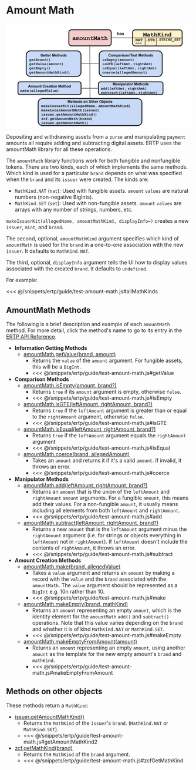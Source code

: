# Amount Math

![AmountMath methods](./assets/amount-math.svg) 

Depositing and withdrawing assets from a
`purse` and manipulating `payment` amounts 
all require adding and subtracting digital assets.
ERTP uses the amountMath library for all these operations. 

The `amountMath` library functions work for both fungible and nonfungible tokens. 
There are two kinds, each of which implements the same methods. Which kind is used 
for a particular `brand` depends on what was specified when the `brand` and 
its `issuer` were created. The kinds are: 

- `MathKind.NAT` (`nat`): Used with fungible assets. `amount` `values` are natural numbers (non-negative BigInts).
- `MathKind.SET` (`set`): Used with non-fungible assets. `amount` `values` are arrays with any number of strings, numbers, etc.

`makeIssuerKit(allegedName, amountMathKind, displayInfo=)` creates a new `issuer`,
`mint`, and `brand`. 

The second, optional, `amountMathKind` argument specifies which kind
of `amountMath` is used for the `brand` in a one-to-one
association with the new `issuer`. It defaults to `MathKind.NAT`. 

The third, optional, `displayInfo` argument tells the UI how to display 
values associated with the created `brand`. It defaults to `undefined`.

For example: 

<<< @/snippets/ertp/guide/test-amount-math.js#allMathKinds

## AmountMath Methods
The following is a brief description and example of each `amountMath` method. For
more detail, click the method's name to go to its entry in the [ERTP
API Reference](../api/).

- **Information Getting Methods**
  - [amountMath.getValue(brand, amount)](../api/amount-math.md#amountmath-getvalue-brand-amount)
    - Returns the `value` of the `amount` argument. For fungible assets, this will be a `BigInt`.
    - <<< @/snippets/ertp/guide/test-amount-math.js#getValue
- **Comparison Methods**
  - [amountMath.isEmpty(amount, brand?)](../api/amount-math.md#amountmath-isempty-amount-brand)
    - Returns `true` if its `amount` argument is empty, otherwise `false`.
    - <<< @/snippets/ertp/guide/test-amount-math.js#isEmpty
  - [amountMath.isGTE(leftAmount, rightAmount, brand?)](../api/amount-math.md#amountmath-isgte-leftamount-rightamount-brand)
    - Returns `true` if the `leftAmount` argument is greater than or equal
       to the `rightAmount` argument, otherwise `false`.
    - <<< @/snippets/ertp/guide/test-amount-math.js#isGTE
  - [amountMath.isEqual(leftAmount, rightAmount, brand?)](../api/amount-math.md#amountmath-isequal-leftamount-rightamount-brand)
    - Returns `true` if the `leftAmount` argument equals the
	`rightAmount` argument
    - <<< @/snippets/ertp/guide/test-amount-math.js#isEqual
  - [amountMath.coerce(brand, allegedAmount)](../api/amount-math.md#amountmath-coerce-brand-allegedamount)
    - Takes an `amount` and returns it if it's a valid `amount`.
      If invalid, it throws an error.
    - <<< @/snippets/ertp/guide/test-amount-math.js#coerce
- **Manipulator Methods**
  - [amountMath.add(leftAmount, rightAmount, brand?)](../api/amount-math.md#amountmath-add-leftamount-rightamount-brand)
    - Returns an `amount` that is the union of the `leftAmount` and `rightAmount`
       `amount` arguments. For a fungible `amount`, this means add their
       values.  For a non-fungible `amount`, it usually means
       including all elements from both `leftAmount` and `rightAmount`.
    - <<< @/snippets/ertp/guide/test-amount-math.js#add
  - [amountMath.subtract(leftAmount, rightAmount, brand?)](../api/amount-math.md#amountmath-subtract-leftamount-rightamount-brand)
    - Returns a new `amount` that is the `leftAmount` argument minus
      the `rightAmount` argument  (i.e. for strings or objects
      everything in `leftAmount` not in `rightAmount`). If `leftAmount`
      doesn't include the contents of `rightAmount`, it throws an error. 
    - <<< @/snippets/ertp/guide/test-amount-math.js#subtract
- **Amount Creation Methods**
  - [amountMath.make(brand, allegedValue)](../api/amount-math.md#amountmath-make-brand-allegedvalue)	
    - Takes a `value` argument and returns an `amount` by making a record
      with the `value` and the `brand` associated with the `amountMath`. The `value`
      argument should be represented as a `BigInt` e.g. 10n rather than 10.
    - <<< @/snippets/ertp/guide/test-amount-math.js#make
  - [amountMath.makeEmpty(brand, mathKind)](/ertp/api/amount-math.md#amountmath-makeempty-brand-amountmathkind)
    - Returns an `amount` representing an empty `amount`, which is the identity
      element for the `amountMath` `add()` and `subtract()`
      operations. Note that this value varies depending on the
      `brand` and whether it is of kind `MathKind.NAT` or `MathKind.SET`.
    - <<< @/snippets/ertp/guide/test-amount-math.js#makeEmpty
  - [amountMath.makeEmptyFromAmount(amount)](/ertp/api/amount-math.md#amountmath-makeemptyfromamount-amount)
    - Returns an `amount` representing an empty `amount`, using another `amount`
      as the template for the new empty amount's `brand` and `mathKind`.
    - <<< @/snippets/ertp/guide/test-amount-math.js#makeEmptyFromAmount
 
## Methods on other objects

These methods return a `MathKind`: 
- [issuer.getAmountMathKind()](../api/issuer.md#issuer-getamountmathkind)
  - Returns the `MathKind` of the `issuer`'s `brand`. (`MathKind.NAT` or `MathKind.SET`).
  - <<< @/snippets/ertp/guide/test-amount-math.js#getAmountMathKind2
- [zcf.getMathKind(brand)](/zoe/api/zoe-contract-facet.md#zcf-getmathkind-brand)
  - Returns the `MathKind` of the `brand` argument. 
  - <<< @/snippets/ertp/guide/test-amount-math.js#zcfGetMathKind
